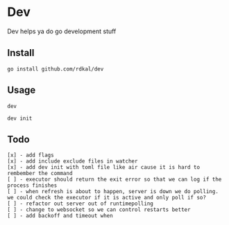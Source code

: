 Dev
===

Dev helps ya do go development stuff

Install
-------
```
go install github.com/rdkal/dev
```

Usage 
-----
```
dev

dev init
```

Todo
----

```
[x] - add flags
[x] - add include exclude files in watcher
[x] - add dev init with toml file like air cause it is hard to rembember the command
[ ] - executor should return the exit error so that we can log if the process finishes
[ ] - when refresh is about to happen, server is down we do polling. we could check the executor if it is active and only poll if so?
[ ] - refactor out server out of runtimepolling
[ ] - change to websocket so we can control restarts better
[ ] - add backoff and timeout when 
```
